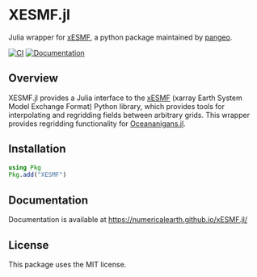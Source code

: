 # XESMF.jl

Julia wrapper for [xESMF](https://github.com/pangeo-data/xESMF), a python package maintained by [pangeo](https://pangeo.io/).

[![CI](https://github.com/NumericalEarth/XESMF.jl/actions/workflows/CI.yml/badge.svg)](https://github.com/NumericalEarth/XESMF.jl/actions)
[![Documentation](https://github.com/numericalearth/XESMF.jl/actions/workflows/documentation.yml/badge.svg)](https://NumericalEarth.github.io/XESMF.jl/)

## Overview

XESMF.jl provides a Julia interface to the [xESMF](https://github.com/pangeo-data/xESMF) (xarray Earth System Model Exchange Format) Python library, which provides tools for interpolating and regridding fields between arbitrary grids.
This wrapper provides regridding functionality for [Oceananigans.jl](https://github.com/CliMA/Oceananigans.jl).

## Installation

```julia
using Pkg
Pkg.add("XESMF")
```

## Documentation

Documentation is available at https://numericalearth.github.io/xESMF.jl/

## License

This package uses the MIT license.
